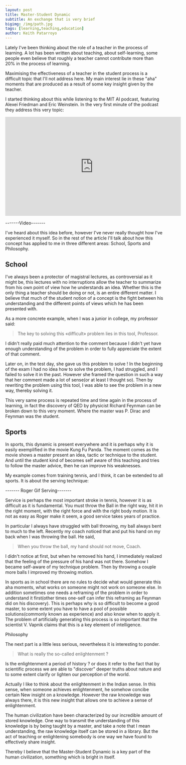 ```yaml
---
layout: post
title: Master-Student Dynamic
subtitle: An exchange that is very brief
bigimg: /img/path.jpg
tags: [learning,teaching,education]
author: Keith Patarroyo
---
```

Lately I've been thinking about the role of a teacher in the process of learning. A lot has been written about teaching, about self-learning, some people even believe that roughly a teacher cannot contribute more than 20% in the process of learning.

Maximising the effectiveness of a teacher in the student process is a difficult topic that I'll not address here. My main interest lie in these "aha" moments that are produced as a result of some key insight given by the teacher.

I started thinking about this while listening to the MIT AI podcast, featuring Alexei Friedman and Eric Weinstein. In the very first minute of the podcast they address this very topic:

<div class="iframeVideo">
<iframe width="560" height="315" src="https://www.youtube.com/embed/2wq9x2QcZN0?t=51" frameborder="0" allow="accelerometer; autoplay; encrypted-media; gyroscope; picture-in-picture" allowfullscreen=""></iframe>
</div>

-------Video-------

I've heard about this idea before, however I've never really thought how I've experienced it myself. So in the rest of the article I'll talk about how this concept has applied to me in three different areas: School, Sports and Philosophy.

## School

I've always been a protector of magistral lectures, as controversial as it might be, this lectures with no interruptions allow the teacher to summarize from his own point of view how he understands an idea. Whether this is the only thing a teacher should be doing or not, is an entire different matter. I believe that much of the student notion of a concept is the fight between his understanding and the different points of views which he has been presented with.

As a more concrete example, when I was a junior in college, my professor said:

> The key to solving this «difficult» problem lies in this tool, Professor.

I didn't really paid much attention to the comment because I didn't yet have enough understanding of the problem in order to fully appreciate the extent of that comment.

Later on, in the test day, she gave us this problem to solve ! In the beginning of the exam I had no idea how to solve the problem, I had struggled, and I failed to solve it in the past. However she framed the question in such a way that her comment made a lot of sense(or at least I thought so). Then by rewriting the problem using this tool, I was able to see the problem in a new way, thereby solving it.

This very same process is repeated time and time again in the process of learning, in fact the discovery of QED by physicist Richard Feynman can be broken down to this very moment. Where the master was P. Dirac and Feynman was the student.

## Sports

In sports, this dynamic is present everywhere and it is perhaps why it is easily exemplified in the movie Kung Fu Panda. The moment comes as the movie shows a master present an idea, tactic or technique to the student. And until the student kind of becomes self aware of this teaching and tries to follow the master advice, then he can improve his weaknesses.

My example comes from training tennis, and I think, it can be extended to all sports. It is about the serving technique:

------- Roger Gif Serving-------

Service is perhaps the most important stroke in tennis, however it is as difficult as it is fundamental. You must throw the Ball in the right way, hit it in the right moment, with the right force and with the right body motion. It is not as easy as Roger make it seem, a good service takes years of practice.

In particular I always have struggled with ball throwing, my ball always bent to much to the left. Recently my coach noticed that and put his hand on my back when I was throwing the ball. He said,

> When you throw the ball, my hand should not move, Coach.

I didn't notice at first, but when he removed his hand, I immediately realized that the feeling of the pressure of his hand was not there. Somehow I became self-aware of my technique problem. Then by throwing a couple more balls I improved my throwing motion.

In sports as in school there are no rules to decide what would generate this aha moments, what works on someone might not work on someone else. In addition sometimes one needs a reframing of the problem in order to understand it first(other times one-self can infer this reframing as Feynman did on his discovery). This is perhaps why is so difficult to become a good master, to some extent you have to have a pool of possible solutions(commonly known as experience) and also know when to apply it. The problem of artificially generating this process is so important that the scientist V. Vapnik claims that this is a key element of intelligence.

Philosophy

The next part is a little less serious, nevertheless it is interesting to ponder.

> What is really the so-called enlightenment ?

Is the enlightenment a period of history ? or does it refer to the fact that by scientific process we are able to "discover" deeper truths about nature and to some extent clarify or lighten our perception of the world.

Actually I like to think about the enlightenment in the Indian sense. In this sense, when someone achieves enlightenment, he somehow concibe certain New insight on a knowledge. However the raw knowledge was always there, it is this new insight that allows one to achieve a sense of enlightenment.

The human civilization have been characterized by our incredible amount of stored knowledge. One way to transmit the understanding of this knowledge is by being taught by a master, and take a note that I mean understanding, the raw knowledge itself can be stored in a library. But the act of teaching or enlightening somebody is one way we have found to effectively share insight.

Thereby I believe that the Master-Student Dynamic is a key part of the human civilization, something which is bright in itself.
